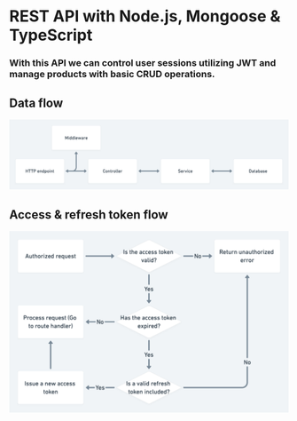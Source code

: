 # REST API with Node.js, Mongoose & TypeScript

### With this API we can control user sessions utilizing JWT and manage products with basic CRUD operations.

## Data flow
![](./diagrams/data-flow.png)


## Access & refresh token flow
![](./diagrams/refresh-token-flow.png)

